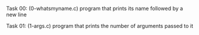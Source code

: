 Task 00: (0-whatsmyname.c)
program that prints its name followed by a new line

Task 01: (1-args.c)
program that prints the number of arguments passed to it
